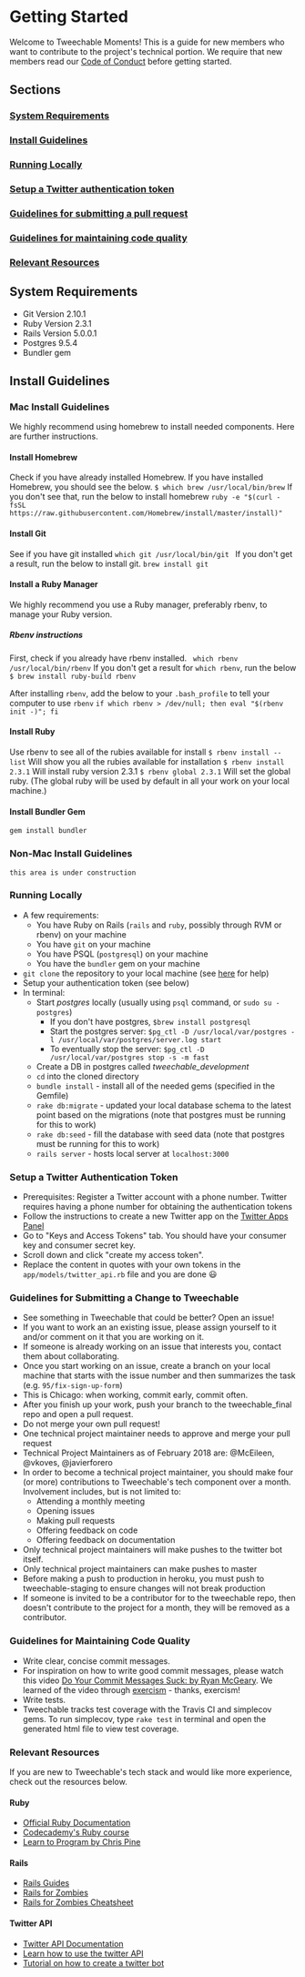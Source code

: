 # Getting Started
Welcome to Tweechable Moments!  This is a guide for new members who want to contribute to the project's technical portion.  We require that new members read our [Code of Conduct](CODE_OF_CONDUCT.md) before getting started.

## Sections
### [System Requirements](#system-requirements)
### [Install Guidelines](#install-guidelines)
### [Running Locally](#running-locally)
### [Setup a Twitter authentication token](#setup-a-twitter-authentication-token)
### [Guidelines for submitting a pull request](#guidelines-for-submitting-a-pull-request)
### [Guidelines for maintaining code quality](#guidelines-for-maintaining-code-quality)
### [Relevant Resources](###relevant-resources)


## System Requirements
- Git Version 2.10.1
- Ruby Version 2.3.1
- Rails Version 5.0.0.1
- Postgres 9.5.4
- Bundler gem

## Install Guidelines
### Mac Install Guidelines
We highly recommend using homebrew to install needed components.  Here are further instructions.

#### Install Homebrew
Check if you have already installed Homebrew.  If you have installed Homebrew, you should see the below.
`$ which brew
/usr/local/bin/brew`
If you don't see that, run the below to install homebrew
`ruby -e "$(curl -fsSL https://raw.githubusercontent.com/Homebrew/install/master/install)" `

#### Install Git
See if you have git installed
`which git
 /usr/local/bin/git `
 If you don't get a result, run the below to install git.
`brew install git`

#### Install a Ruby Manager
We highly recommend you use a Ruby manager, preferably rbenv, to manage your Ruby version.

##### Rbenv instructions
First, check if you already have rbenv installed.
` which rbenv
/usr/local/bin/rbenv`
If you don't get a result for `which rbenv`, run the below
`$ brew install ruby-build rbenv`

After installing `rbenv`, add the below to your `.bash_profile` to tell your computer to use `rbenv`
`if which rbenv > /dev/null; then eval "$(rbenv init -)"; fi`

#### Install Ruby
Use rbenv to see all of the rubies available for install
`$ rbenv install --list`
Will show you all the rubies available for installation
`$ rbenv install 2.3.1`
Will install ruby version 2.3.1
`$ rbenv global 2.3.1`
Will set the global ruby.  (The global ruby will be used by default in all your work on your local machine.)

#### Install Bundler Gem
`gem install bundler`

### Non-Mac Install Guidelines
`this area is under construction`

### Running Locally
- A few requirements:
	- You have Ruby on Rails (`rails` and `ruby`, possibly through RVM or rbenv) on your machine
	- You have `git` on your machine
	- You have PSQL (`postgresql`) on your machine
	- You have the `bundler` gem on your machine
- `git clone` the repository to your local machine (see [here](https://help.github.com/articles/cloning-a-repository/) for help)
- Setup your authentication token (see below)
- In terminal:
	- Start *postgres* locally (usually using `psql` command, or `sudo su - postgres`)
		- If you don't have postgres, `$brew install postgresql`
		- Start the postgres server: `$pg_ctl -D /usr/local/var/postgres -l /usr/local/var/postgres/server.log start`
		- To eventually stop the server: `$pg_ctl -D /usr/local/var/postgres stop -s -m fast`
	- Create a DB in postgres called *tweechable_development*
	- `cd` into the cloned directory
	- `bundle install` - install all of the needed gems (specified in the Gemfile)
	- `rake db:migrate` - updated your local database schema to the latest point based on the migrations (note that postgres must be running for this to work)
	- `rake db:seed` - fill the database with seed data (note that postgres must be running for this to work)
	- `rails server` - hosts local server at `localhost:3000`

### Setup a Twitter Authentication Token
- Prerequisites: Register a Twitter account with a phone number. Twitter requires having a phone number for obtaining the authentication tokens
- Follow the instructions to create a new Twitter app on the [Twitter Apps Panel](https://apps.twitter.com/)
- Go to "Keys and Access Tokens" tab. You should have your consumer key and consumer secret key.
- Scroll down and click "create my access token".
- Replace the content in quotes with your own tokens in the `app/models/twitter_api.rb` file and you are done :smiley:

### Guidelines for Submitting a Change to Tweechable
 - See something in Tweechable that could be better?  Open an issue!
 - If you want to work an an existing issue, please assign yourself to it and/or comment on it that you are working on it.
- If someone is already working on an issue that interests you, contact them about collaborating.
 - Once you start working on an issue, create a branch on your local machine that starts with the issue number and then summarizes the task (e.g. `95/fix-sign-up-form`)
 - This is Chicago: when working, commit early, commit often.
 - After you finish up your work, push your branch to the tweechable_final repo and open a pull request.
 - Do not merge your own pull request!
 - One technical project maintainer needs to approve and merge your pull request
 - Technical Project Maintainers as of February 2018 are: @McEileen, @vkoves, @javierforero
 - In order to become a technical project maintainer, you should make four (or more) contributions to Tweechable's tech component over a month.  Involvement includes, but is not limited to:
 	- Attending a monthly meeting
 	- Opening issues
 	- Making pull requests
 	- Offering feedback on code
 	- Offering feedback on documentation
 - Only technical project maintainers will make pushes to the twitter bot itself.
 - Only technical project maintainers can make pushes to master
 - Before making a push to production in heroku, you must push to tweechable-staging to ensure changes will not break production
 - If someone is invited to be a contributor for to the tweechable repo, then doesn't contribute to the project for a month, they will be removed as a contributor.

### Guidelines for Maintaining Code Quality
- Write clear, concise commit messages.
- For inspiration on how to write good commit messages, please watch this video [Do Your Commit Messages Suck: by Ryan McGeary](https://www.youtube.com/watch?v=8YjSty6bfog).  We learned of the video through [exercism](exercism.io) - thanks, exercism!
- Write tests.
- Tweechable tracks test coverage with the Travis CI and simplecov gems.  To run simplecov, type `rake test` in terminal and open the generated html file to view test coverage.



### Relevant Resources
If you are new to Tweechable's tech stack and would like more experience, check out the resources below.

#### Ruby
- [Official Ruby Documentation](ruby-doc.org)
- [Codecademy's Ruby course](www.codecademy.com/learn/ruby)
- [Learn to Program by Chris Pine](https://pine.fm/LearnToProgram/)

#### Rails
- [Rails Guides](guides.rubyonrails.org)
- [Rails for Zombies](https://www.codeschool.com/courses/rails-for-zombies-redux)
- [Rails for Zombies Cheatsheet](http://courseware.codeschool.com/rails_for_zombies_2_cheatsheets.pdf)

#### Twitter API
- [Twitter API Documentation](https://dev.twitter.com/streaming/overview)
- [Learn how to use the twitter API](https://www.codecademy.com/en/tracks/twitter)
- [Tutorial on how to create a twitter bot](http://www.katelyndinkgrave.com/ruby/2016/01/31/civ-game-generator-twitterbot.html)

